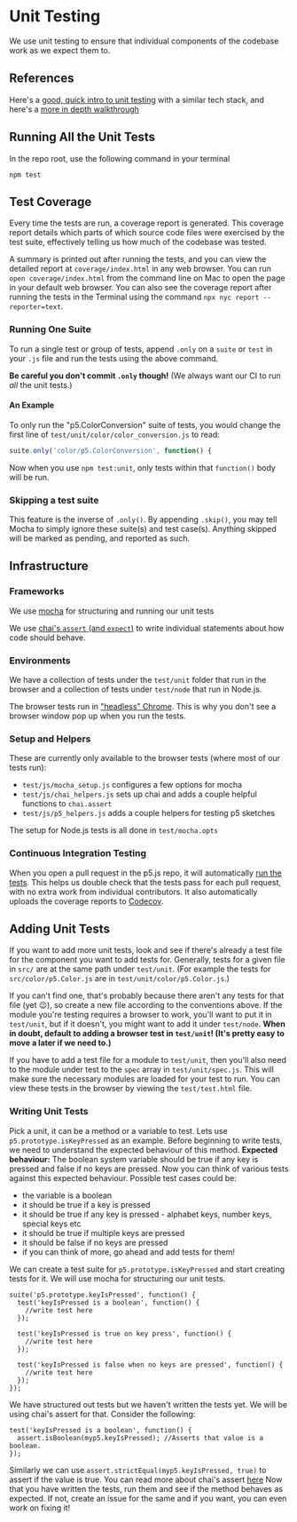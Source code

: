 # Unit Testing

We use unit testing to ensure that individual components of the codebase work as we expect them to.

## References

Here's a [good, quick intro to unit testing](https://codeburst.io/javascript-unit-testing-using-mocha-and-chai-1d97d9f18e71) with a similar tech stack, and here's a [more in depth walkthrough](https://blog.logrocket.com/a-quick-and-complete-guide-to-mocha-testing-d0e0ea09f09d)

## Running All the Unit Tests

In the repo root, use the following command in your terminal

```shellsession
npm test
```

## Test Coverage

Every time the tests are run, a coverage report is generated. This coverage report details which parts of which source code files were exercised by the test suite, effectively telling us how much of the codebase was tested.

A summary is printed out after running the tests, and you can view the detailed report at `coverage/index.html` in any web browser. You can run `open coverage/index.html` from the command line on Mac to open the page in your default web browser. You can also see the coverage report after running the tests in the Terminal using the command `npx nyc report --reporter=text`.

### Running One Suite

To run a single test or group of tests, append `.only` on a `suite` or `test` in your `.js` file and run the tests using the above command.

**Be careful you don't commit `.only` though!** (We always want our CI to run _all_ the unit tests.)

#### An Example

To only run the "p5.ColorConversion" suite of tests, you would change the first line of `test/unit/color/color_conversion.js` to read:

```js
suite.only('color/p5.ColorConversion', function() {
```

Now when you use `npm test:unit`, only tests within that `function()` body will be run.

### Skipping a test suite

This feature is the inverse of `.only()`. By appending `.skip()`, you may tell Mocha to simply ignore these suite(s) and test case(s). Anything skipped will be marked as pending, and reported as such.

## Infrastructure

### Frameworks

We use [mocha](https://mochajs.org) for structuring and running our unit tests

We use [chai's `assert` (and `expect`)](https://www.chaijs.com/api/assert/) to write individual statements about how code should behave.

### Environments

We have a collection of tests under the `test/unit` folder that run in the browser and a collection of tests under `test/node` that run in Node.js.

The browser tests run in ["headless" Chrome](https://developers.google.com/web/updates/2017/06/headless-karma-mocha-chai). This is why you don't see a browser window pop up when you run the tests.

### Setup and Helpers

These are currently only available to the browser tests (where most of our tests run):

- `test/js/mocha_setup.js` configures a few options for mocha
- `test/js/chai_helpers.js` sets up chai and adds a couple helpful functions to `chai.assert`
- `test/js/p5_helpers.js` adds a couple helpers for testing p5 sketches

The setup for Node.js tests is all done in `test/mocha.opts`

### Continuous Integration Testing

When you open a pull request in the p5.js repo, it will automatically [run the tests](https://github.com/processing/p5.js/actions). This helps us double check that the tests pass for each pull request, with no extra work from individual contributors. It also automatically uploads the coverage reports to [Codecov](https://codecov.io/github/processing/p5.js).

## Adding Unit Tests

If you want to add more unit tests, look and see if there's already a test file for the component you want to add tests for. Generally, tests for a given file in `src/` are at the same path under `test/unit`. (For example the tests for `src/color/p5.Color.js` are in `test/unit/color/p5.Color.js`.)

If you can't find one, that's probably because there aren't any tests for that file (yet 😉), so create a new file according to the conventions above. If the module you're testing requires a browser to work, you'll want to put it in `test/unit`, but if it doesn't, you might want to add it under `test/node`. **When in doubt, default to adding a browser test in `test/unit`! (It's pretty easy to move a later if we need to.)**

If you have to add a test file for a module to `test/unit`, then you'll also need to the module under test to the `spec` array in `test/unit/spec.js`. This will make sure the necessary modules are loaded for your test to run. You can view these tests in the browser by viewing the `test/test.html` file.

### Writing Unit Tests

Pick a unit, it can be a method or a variable to test. Lets use `p5.prototype.isKeyPressed` as an example. Before beginning to write tests, we need to understand the expected behaviour of this method.
**Expected behaviour:** The boolean system variable should be true if any key is pressed and false if no keys are pressed.
Now you can think of various tests against this expected behaviour. Possible test cases could be:

- the variable is a boolean
- it should be true if a key is pressed
- it should be true if any key is pressed - alphabet keys, number keys, special keys etc
- it should be true if multiple keys are pressed
- it should be false if no keys are pressed
- if you can think of more, go ahead and add tests for them!

We can create a test suite for `p5.prototype.isKeyPressed` and start creating tests for it. We will use mocha for structuring our unit tests.

```
suite('p5.prototype.keyIsPressed', function() {
  test('keyIsPressed is a boolean', function() {
    //write test here
  });

  test('keyIsPressed is true on key press', function() {
    //write test here
  });

  test('keyIsPressed is false when no keys are pressed', function() {
    //write test here
  });
});
```

We have structured out tests but we haven't written the tests yet. We will be using chai's assert for that.
Consider the following:

```
test('keyIsPressed is a boolean', function() {
  assert.isBoolean(myp5.keyIsPressed); //Asserts that value is a boolean.
});
```

Similarly we can use `assert.strictEqual(myp5.keyIsPressed, true)` to assert if the value is true. You can read more about chai's assert [here](https://www.chaijs.com/api/assert/)
Now that you have written the tests, run them and see if the method behaves as expected. If not, create an issue for the same and if you want, you can even work on fixing it!
